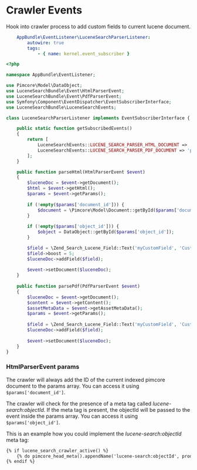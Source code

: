 # Crawler Events

Hook into crawler process to add custom fields to current lucene document.

```yaml
    AppBundle\EventListener\LuceneSearchParserListener:
        autowire: true
        tags:
            - { name: kernel.event_subscriber }
``` 

```php
<?php

namespace AppBundle\EventListener;

use Pimcore\Model\DataObject;
use LuceneSearchBundle\Event\HtmlParserEvent;
use LuceneSearchBundle\Event\PdfParserEvent;
use Symfony\Component\EventDispatcher\EventSubscriberInterface;
use LuceneSearchBundle\LuceneSearchEvents;

class LuceneSearchParserListener implements EventSubscriberInterface {

    public static function getSubscribedEvents()
    {
        return [
            LuceneSearchEvents::LUCENE_SEARCH_PARSER_HTML_DOCUMENT => 'parseHtml',
            LuceneSearchEvents::LUCENE_SEARCH_PARSER_PDF_DOCUMENT => 'parsePdf',
        ];
    }

    public function parseHtml(HtmlParserEvent $event)
    {
        $luceneDoc = $event->getDocument();
        $html = $event->getHtml();
        $params = $event->getParams();
        
        if (!empty($params['document_id'])) {
            $document = \Pimcore\Model\Document::getById($params['document_id']);
        }
        
        if (!empty($params['object_id'])) {
            $object = DataObject::getById($params['object_id']);
        }

        $field = \Zend_Search_Lucene_Field::Text('myCustomField', 'Custom field content', $params['encoding']);
        $field->boost = 5;
        $luceneDoc->addField($field);
        
        $event->setDocument($luceneDoc);
    }
    
    public function parsePdf(PdfParserEvent $event) 
    {
        $luceneDoc = $event->getDocument();
        $content = $event->getContent();
        $assetMetaData = $event->getAssetMetaData();
        $params = $event->getParams();
        
        $field = \Zend_Search_Lucene_Field::Text('myCustomField', 'Custom field content', $params['encoding']);
        $luceneDoc->addField($field);
        
        $event->setDocument($luceneDoc);
    }
}
```

### HtmlParserEvent params

The crawler will always add the ID of the current indexed pimcore document to the params array.
You can access it using `$params['document_id']`.

The crawler will check for the presence of a meta tag called *lucene-search:objectId*.
If the meta tag is present, the objectId will be passed to the event inside the params array. 
You can access it using `$params['object_id']`.

This is an example how you could implement the *lucene-search:objectId* meta tag:

```html
{% if lucene_search_crawler_active() %}
    {% do pimcore_head_meta().appendName('lucene-search:objectId', product.id) %}
{% endif %}
```